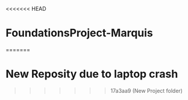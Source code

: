 <<<<<<< HEAD
# FoundationsProject-Marquis
=======
# New Reposity due to laptop crash
>>>>>>> 17a3aa9 (New Project folder)
